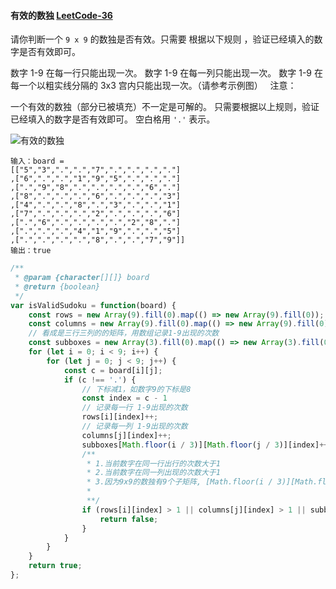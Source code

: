 #### 有效的数独 [LeetCode-36](https://leetcode.cn/problems/valid-sudoku/)

请你判断一个 `9 x 9` 的数独是否有效。只需要 根据以下规则 ，验证已经填入的数字是否有效即可。

数字 1-9 在每一行只能出现一次。
数字 1-9 在每一列只能出现一次。
数字 1-9 在每一个以粗实线分隔的 3x3 宫内只能出现一次。（请参考示例图）
 
注意：

一个有效的数独（部分已被填充）不一定是可解的。
只需要根据以上规则，验证已经填入的数字是否有效即可。
空白格用 `'.'` 表示。

![有效的数独](https://assets.leetcode-cn.com/aliyun-lc-upload/uploads/2021/04/12/250px-sudoku-by-l2g-20050714svg.png)

```
输入：board = 
[["5","3",".",".","7",".",".",".","."]
,["6",".",".","1","9","5",".",".","."]
,[".","9","8",".",".",".",".","6","."]
,["8",".",".",".","6",".",".",".","3"]
,["4",".",".","8",".","3",".",".","1"]
,["7",".",".",".","2",".",".",".","6"]
,[".","6",".",".",".",".","2","8","."]
,[".",".",".","4","1","9",".",".","5"]
,[".",".",".",".","8",".",".","7","9"]]
输出：true
```

```js
/**
 * @param {character[][]} board
 * @return {boolean}
 */
var isValidSudoku = function(board) {
    const rows = new Array(9).fill(0).map(() => new Array(9).fill(0));
    const columns = new Array(9).fill(0).map(() => new Array(9).fill(0));
    // 看成是三行三列的的矩阵，用数组记录1-9出现的次数
    const subboxes = new Array(3).fill(0).map(() => new Array(3).fill(0).map(() => new Array(9).fill(0)));
    for (let i = 0; i < 9; i++) {
        for (let j = 0; j < 9; j++) {
            const c = board[i][j];
            if (c !== '.') {
                // 下标减1，如数字9的下标是8
                const index = c - 1
                // 记录每一行 1-9出现的次数
                rows[i][index]++;
                // 记录每一列 1-9出现的次数
                columns[j][index]++;
                subboxes[Math.floor(i / 3)][Math.floor(j / 3)][index]++;
                /**
                 * 1.当前数字在同一行出行的次数大于1
                 * 2.当前数字在同一列出现的次数大于1
                 * 3.因为9x9的数独有9个子矩阵, [Math.floor(i / 3)][Math.floor(j / 3)]用来判断当前是哪一个 3x3
                 *  
                 **/
                if (rows[i][index] > 1 || columns[j][index] > 1 || subboxes[Math.floor(i / 3)][Math.floor(j / 3)][index] > 1) {
                    return false;
                }
            }
        }
    }
    return true;
};
```